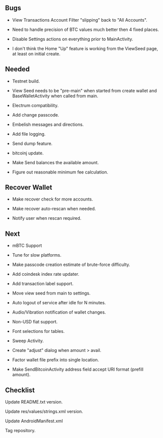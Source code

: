 
Bugs
----------------------------------------------------------------

* View Transactions Account Filter "slipping" back to "All Accounts".

* Need to handle precision of BTC values much better then 4 fixed places.

* Disable Settings actions on everything prior to MainActivity.

* I don't think the Home "Up" feature is working from the ViewSeed page,
  at least on initial create.

Needed
----------------------------------------------------------------

* Testnet build.

* View Seed needs to be "pre-main" when started from create wallet
  and BaseWalletActivity when called from main.

* Electrum compatibility.

* Add change passcode.

* Embelish messages and directions.

* Add file logging.

* Send dump feature.

* bitcoinj update.

* Make Send balances the available amount.

* Figure out reasonable minimum fee calculation.


Recover Wallet
----------------------------------------------------------------

* Make recover check for more accounts.

* Make recover auto-rescan when needed.

* Notify user when rescan required.


Next
----------------------------------------------------------------

* mBTC Support

* Tune for slow platforms.

* Make passcode creation estimate of brute-force difficulty.

* Add coindesk index rate updater.

* Add transaction label support.

* Move view seed from main to settings.

* Auto logout of service after idle for N minutes.

* Audio/Vibration notification of wallet changes.

* Non-USD fiat support.

* Font selections for tables.

* Sweep Activity.

* Create "adjust" dialog when amount > avail.

* Factor wallet file prefix into single location.

* Make SendBitcoinActivity address field accept URI format (prefill amount).


Checklist
----------------------------------------------------------------

Update README.txt version.

Update res/values/strings.xml version.

Update AndroidManifest.xml

Tag repository.

